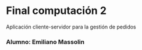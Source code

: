 # Final computación 2
 Aplicación cliente-servidor para la gestión de pedidos
### Alumno: Emiliano Massolin